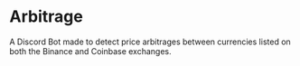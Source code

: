 # Arbitrage
A Discord Bot made to detect price arbitrages between currencies listed on both the Binance and Coinbase exchanges.
